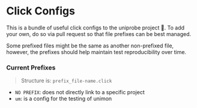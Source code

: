 # Click Configs

This is a bundle of useful click configs to the uniprobe project 🦄. To add your own, do so via pull request so that file prefixes can be best managed.

Some prefixed files might be the same as another non-prefixed file, however, the prefixes should help maintain test reproducibility over time.

### Current Prefixes

> Structure is: `prefix_file-name.click`

- `NO PREFIX`: does not directly link to a specific project
- `um`: is a config for the testing of unimon
